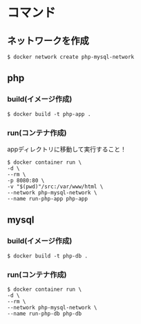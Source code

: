 # コマンド

## ネットワークを作成
```
$ docker network create php-mysql-network
```

## php

### build(イメージ作成)

```
$ docker build -t php-app .
```

### run(コンテナ作成)

appディレクトリに移動して実行すること！

```
$ docker container run \
-d \
--rm \
-p 8080:80 \
-v "$(pwd)"/src:/var/www/html \
--network php-mysql-network \
--name run-php-app php-app
```

## mysql

### build(イメージ作成)

```
$ docker build -t php-db .
```

### run(コンテナ作成)

```
$ docker container run \
-d \
--rm \
--network php-mysql-network \
--name run-php-db php-db
```